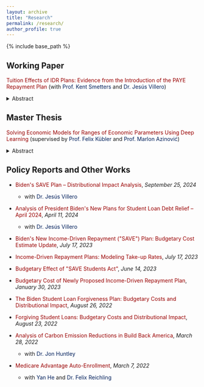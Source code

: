 ```yaml
---
layout: archive
title: "Research"
permalink: /research/
author_profile: true
---
```


{% include base_path %}

## Working Paper

<a href="http://junlei-chen.github.io/files/idr_tuition_paper.pdf" style="color: #990000; text-decoration: none;">Tuition Effects of IDR Plans: Evidence from the Introduction of the PAYE Repayment Plan</a> (with <a href="https://bepp.wharton.upenn.edu/profile/smetters/" style="color: #011F5B; text-decoration: none;">Prof. Kent Smetters</a> and <a href="https://jesusvillero.com/" style="color: #011F5B; text-decoration: none;">Dr. Jesús Villero</a>)
<details>
<summary>Abstract</summary>
<br>
We study the effects of an increase in the generosity of income-driven repayment (IDR) plans on net tuition (tuition less school-provided financial aid) using policy-induced variation from the introduction of the Pay As You Earn (PAYE) repayment plan in 2012. We estimate future wages and the present value of loan repayment savings based on student SAT score, college, major, gender, race, parents' income, and other attributes. Using a triple difference framework, we find that selective colleges increase their net tuition to capture about $42 for every $100 in potential loan repayment savings; this effect is statistically insignificant and negligible for non-selective colleges. As an application, we estimate that President Biden's proposed SAVE plan would effectively transfer about $23 billion to selective colleges over the next 10-year budget window.
</details>

## Master Thesis
<a href="http://junlei-chen.github.io/files/junlei_chen_master_thesis.pdf" style="color: #990000; text-decoration: none;">Solving Economic Models for Ranges of Economic Parameters Using Deep Learning</a> (supervised by <a href="https://www.df.uzh.ch/en/people/professor/kuebler.html" style="color: #011F5B; text-decoration: none;">Prof. Felix Kübler</a> and <a href="https://sites.google.com/view/marlonazinovic/home" style="color: #011F5B; text-decoration: none;">Prof. Marlon Azinović</a>)
<details>
<summary>Abstract</summary>
<br>
In this thesis, I introduce a method of solving macroeconomic models for entire ranges of economic parameters using deep learning. By constructing a loss function for training the neural network, taking into account the equilibrium conditions (Euler Equation) and other considerations, I apply the method to solve two different models. They feature incomplete markets, idiosyncratic risk, occasionally binding constraint, non-stationary shock process, and asset pricing with non-trivial market-clearing conditions. The reached accuracy demonstrates that the implemented method can compute satisfactory approximations. Furthermore, I present a novel algorithm to calibrate the extended parameters matching with real-world economic indices using gradient descent, which can bring insights to public policy construction, economic decision-making process, etc.
</details>

## Policy Reports and Other Works

* <a href="https://budgetmodel.wharton.upenn.edu/issues/2024/9/25/bidens-save-plan-distributional-impact-analysis" style="color: #990000; text-decoration: none;">Biden's SAVE Plan – Distributional Impact Analysis</a>, *September 25, 2024*
    * with <a href="https://jesusvillero.com/" style="color: #011F5B; text-decoration: none;">Dr. Jesús Villero</a>

* <a href="https://budgetmodel.wharton.upenn.edu/issues/2024/4/11/biden-student-loan-debt-relief" style="color: #990000; text-decoration: none;">Analysis of President Biden's New Plans for Student Loan Debt Relief – April 2024</a>, *April 11, 2024*
    * with <a href="https://jesusvillero.com/" style="color: #011F5B; text-decoration: none;">Dr. Jesús Villero</a>

* <a href="https://budgetmodel.wharton.upenn.edu/issues/2023/7/17/biden-income-driven-repayment-budget-update" style="color: #990000; text-decoration: none;">Biden's New Income-Driven Repayment ("SAVE") Plan: Budgetary Cost Estimate Update</a>, *July 17, 2023*

* <a href="https://budgetmodel.wharton.upenn.edu/issues/2023/7/17/income-driven-repayment-modeling-take-up-rates" style="color: #990000; text-decoration: none;">Income-Driven Repayment Plans: Modeling Take-up Rates</a>, *July 17, 2023*

* <a href="https://budgetmodel.wharton.upenn.edu/issues/2023/6/14/budgetary-effect-of-save-students-act" style="color: #990000; text-decoration: none;">Budgetary Effect of "SAVE Students Act"</a>, *June 14, 2023*

* <a href="https://budgetmodel.wharton.upenn.edu/issues/2023/1/30/budgetary-cost-of-proposed-income-driven-repayment" style="color: #990000; text-decoration: none;">Budgetary Cost of Newly Proposed Income-Driven Repayment Plan</a>, *January 30, 2023*

* <a href="https://budgetmodel.wharton.upenn.edu/issues/2022/8/26/biden-student-loan-forgiveness" style="color: #990000; text-decoration: none;">The Biden Student Loan Forgiveness Plan: Budgetary Costs and Distributional Impact</a>, *August 26, 2022*

* <a href="https://budgetmodel.wharton.upenn.edu/issues/2022/8/23/forgiving-student-loans" style="color: #990000; text-decoration: none;">Forgiving Student Loans: Budgetary Costs and Distributional Impact</a>, *August 23, 2022*

* <a href="https://budgetmodel.wharton.upenn.edu/issues/2022/3/28/carbon-emission-reductions-in-build-back-america" style="color: #990000; text-decoration: none;">Analysis of Carbon Emission Reductions in Build Back America</a>, *March 28, 2022*
    * with <a href="http://budgetmodel.wharton.upenn.edu/experts/jon-huntley" style="color: #011F5B; text-decoration: none;">Dr. Jon Huntley</a>

* <a href="https://budgetmodel.wharton.upenn.edu/issues/2022/3/7/medicare-advantage-auto-enrollment" style="color: #990000; text-decoration: none;">Medicare Advantage Auto-Enrollment</a>, *March 7, 2022*
    * with <a href="https://yanhe8.github.io/" style="color: #011F5B; text-decoration: none;">Yan He</a> and <a href="https://sites.google.com/view/felixr/" style="color: #011F5B; text-decoration: none;">Dr. Felix Reichling</a>
